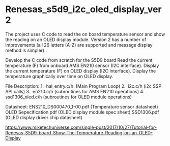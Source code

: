 # Renesas_s5d9_i2c_oled_display_ver2
The project uses C code to read the on board temperature sensor and show the reading on an OLED display module.  Version 2 has a number of improvements (all 26 letters (A-Z) are supported and message display method is simpler).

Develop the C code from scratch for the S5D9 board
Read the current temperature (F) from onboard AMS EN210 sensor (I2C interface).
Display the current temperature (F) on OLED display (I2C interface).
Display the temperature graphically over time on OLED display.

File Description:
1.  hal_entry.c/h  (Main Program Loop)
2.  i2c.c/h (i2c SSP API calls)
3.  en210.c/h (subroutines for AMS EN210 operations)
4.  ssd1306_oled.c/h (subroutines for OLED module operations)

Datasheet:
ENS210_DS000470_1-00.pdf (Temperature sensor datasheet)
OLED Sepecification.pdf (OLED display module spec sheet)
SSD1306.pdf (OLED display driver chip datasheet)

https://www.miketechuniverse.com/single-post/2017/10/27/Tutorial-for-Renesas-S5D9-board-Show-The-Temperature-Reading-on-an-OLED-Display
